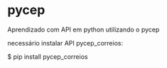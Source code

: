# pycep
Aprendizado com API em python utilizando o pycep

necessário instalar API pycep_correios:

$ pip install pycep_correios

